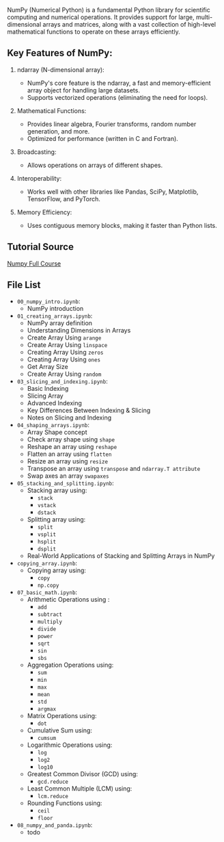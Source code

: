 NumPy (Numerical Python) is a fundamental Python library for scientific computing and numerical operations. It provides support for large, multi-dimensional arrays and matrices, along with a vast collection of high-level mathematical functions to operate on these arrays efficiently.

## Key Features of NumPy:

1. ndarray (N-dimensional array):
    - NumPy's core feature is the ndarray, a fast and memory-efficient array object for handling large datasets.
    - Supports vectorized operations (eliminating the need for loops).

2. Mathematical Functions:
    - Provides linear algebra, Fourier transforms, random number generation, and more.
    - Optimized for performance (written in C and Fortran).

3. Broadcasting:
    - Allows operations on arrays of different shapes.

4. Interoperability:
    - Works well with other libraries like Pandas, SciPy, Matplotlib, TensorFlow, and PyTorch.

5. Memory Efficiency:
    - Uses contiguous memory blocks, making it faster than Python lists.
  
## Tutorial Source

[Numpy Full Course](https://www.youtube.com/watch?v=8Y0qQEh7dJg)

## File List
- `00_numpy_intro.ipynb`:
    - NumPy introduction
- `01_creating_arrays.ipynb`:
    - NumPy array definition
    - Understanding Dimensions in Arrays
    - Create Array Using `arange`
    - Create Array Using `linspace`
    - Creating Array Using `zeros`
    - Creating Array Using `ones`
    - Get Array Size
    - Create Array Using `random`
- `03_slicing_and_indexing.ipynb`:
    - Basic Indexing
    - Slicing Array
    - Advanced Indexing
    - Key Differences Between Indexing & Slicing
    - Notes on Slicing and Indexing
- `04_shaping_arrays.ipynb`:
    - Array Shape concept
    - Check array shape using `shape`
    - Reshape an array using `reshape`
    - Flatten an array using `flatten`
    - Resize an array using `resize`
    - Transpose an array using `transpose` and `ndarray.T attribute`
    - Swap axes an array `swapaxes`
- `05_stacking_and_splitting.ipynb`:
    - Stacking array using:
        - `stack`
        - `vstack`
        - `dstack`
    - Splitting array using:
        - `split`
        - `vsplit`
        - `hsplit`
        - `dsplit`
    - Real-World Applications of Stacking and Splitting Arrays in NumPy
- `copying_array.ipynb`:
    - Copying array using:
        - `copy`
        - `np.copy`
- `07_basic_math.ipynb`:
    - Arithmetic Operations using :
        - `add`
        - `subtract`
        - `multiply`
        - `divide`
        - `power`
        - `sqrt`
        - `sin`
        - `sbs`
    - Aggregation Operations using:
        - `sum`
        - `min`
        - `max`
        - `mean`
        - `std`
        - `argmax`
    - Matrix Operations using:
        - `dot`
    - Cumulative Sum using:
        - `cumsum`
    - Logarithmic Operations using:
        -  `log`
        -  `log2`
        -  `log10`
    - Greatest Common Divisor (GCD) using:
        - `gcd.reduce`
    - Least Common Multiple (LCM) using:
        - `lcm.reduce`
    - Rounding Functions using:
        - `ceil`
        - `floor`
- `08_numpy_and_panda.ipynb`:
    - todo 